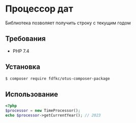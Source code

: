# Процессор дат

Библиотека позволяет получить строку с текущим годом


## Требования

- PHP 7.4

## Установка

```bash
$ composer require fdfkc/otus-composer-package
```

## Использование

```php
<?php
$processor = new TimeProcessor();
echo $processor->getCurrentYear(); // 2023
```